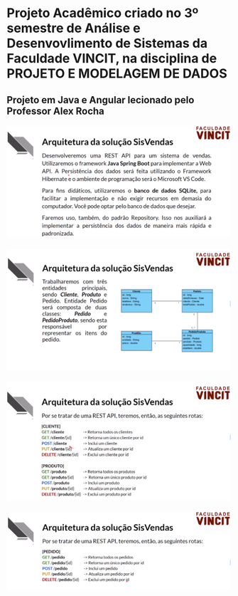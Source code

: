 <h1> Projeto Acadêmico criado no 3º semestre de Análise e Desenvovlimento de Sistemas da Faculdade VINCIT, na disciplina de PROJETO E MODELAGEM DE DADOS


<h2> Projeto em Java e Angular lecionado pelo Professor Alex Rocha

<br>

<img src="img/sisvendas01.png"><br>

<img src="img/sisvendas02.png"><br>

<img src="img/sisvendas03.png"><br>

<img src="img/sisvendas04.png">